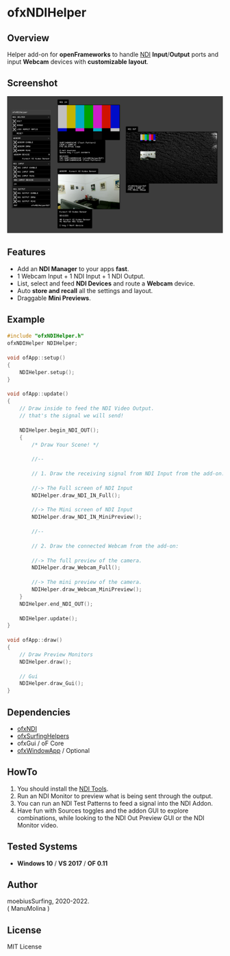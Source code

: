 # ofxNDIHelper

## Overview
Helper add-on for **openFrameworks** to handle [NDI](https://www.ndi.tv/tools/) **Input**/**Output** ports and input **Webcam** devices with **customizable layout**.

## Screenshot
![image](/readme_images/Capture.PNG?raw=true "Capture.PNG")

## Features
- Add an **NDI Manager** to your apps **fast**.
- 1 Webcam Input + 1 NDI Input + 1 NDI Output.
- List, select and feed **NDI Devices** and route a **Webcam** device.
- Auto **store and recall** all the settings and layout.
- Draggable **Mini Previews**.

## Example
```.cpp
#include "ofxNDIHelper.h"
ofxNDIHelper NDIHelper;

void ofApp::setup()
{
    NDIHelper.setup();
}

void ofApp::update()
{
    // Draw inside to feed the NDI Video Output.
    // that's the signal we will send!

    NDIHelper.begin_NDI_OUT();
    {
        /* Draw Your Scene! */

        //--

        // 1. Draw the receiving signal from NDI Input from the add-on:
        
        //-> The Full screen of NDI Input
        NDIHelper.draw_NDI_IN_Full();

        //-> The Mini screen of NDI Input
        NDIHelper.draw_NDI_IN_MiniPreview();

        //--

        // 2. Draw the connected Webcam from the add-on:

        //-> The full preview of the camera.
        NDIHelper.draw_Webcam_Full();

        //-> The mini preview of the camera.
        NDIHelper.draw_Webcam_MiniPreview(); 
    }
    NDIHelper.end_NDI_OUT();

    NDIHelper.update();
}

void ofApp::draw()
{
    // Draw Preview Monitors
    NDIHelper.draw();

    // Gui
    NDIHelper.draw_Gui();
}
```

## Dependencies
* [ofxNDI](https://github.com/leadedge/ofxNDI)
* [ofxSurfingHelpers](https://github.com/moebiussurfing/ofxSurfingHelpers)
* ofxGui / oF Core
* [ofxWindowApp](https://github.com/moebiussurfing/ofxWindowApp) / Optional

## HowTo
1. You should install the [NDI Tools](https://www.ndi.tv/tools/).
2. Run an NDI Monitor to preview what is being sent through the output.
3. You can run an NDI Test Patterns to feed a signal into the NDI Addon.
4. Have fun with Sources toggles and the addon GUI to explore combinations,
while looking to the NDI Out Preview GUI or the NDI Monitor video.

## Tested Systems
- **Windows 10** / **VS 2017** / **OF 0.11**

## Author
moebiusSurfing, 2020-2022.  
( ManuMolina ) 

## License
MIT License